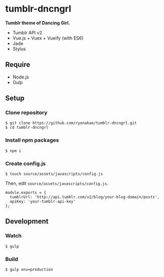 # tumblr-dncngrl
**Tumblr theme of Dancing Girl.**

* Tumblr API v2
* Vue.js + Vuex + Vueify (with ES6)
* Jade
* Stylus


## Require
* Node.js
* Gulp


## Setup
### Clone repository

    $ git clone https://github.com/ryonakae/tumblr-dncngrl.git
    $ cd tumblr-dncngrl

### Install npm packages

    $ npm i

### Create config.js

    $ touch source/assets/javascripts/config.js

Then, edit `source/assets/javascripts/config.js`.

    module.exports = {
      tumblrUrl: 'http://api.tumblr.com/v2/blog/your-blog-domain/posts',
      apiKey: 'your-tumblr-api-key'
    };


## Development
### Watch

    $ gulp

### Build

    $ gulp env=production
